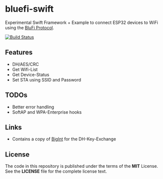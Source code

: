 # bluefi-swift

Experimental Swift Framework + Example to connect ESP32 devices to WiFi using the [BluFi Protocol](https://docs.espressif.com/projects/esp-idf/en/latest/api-reference/bluetooth/esp_blufi.html).

[![Build Status](https://travis-ci.org/mdelete/BluFiExample.svg?branch=master)](https://travis-ci.org/mdelete/BluFiExample)

Features
--------

 * DH/AES/CRC
 * Get Wifi-List
 * Get Device-Status
 * Set STA using SSID and Password

TODOs
-----

 * Better error handling
 * SoftAP and WPA-Enterprise hooks

Links
-----

 * Contains a copy of [BigInt](https://github.com/attaswift/BigInt) for the DH-Key-Exchange

License
-------
The code in this repository is published under the terms of the **MIT** License. See the **LICENSE** file for the complete license text.